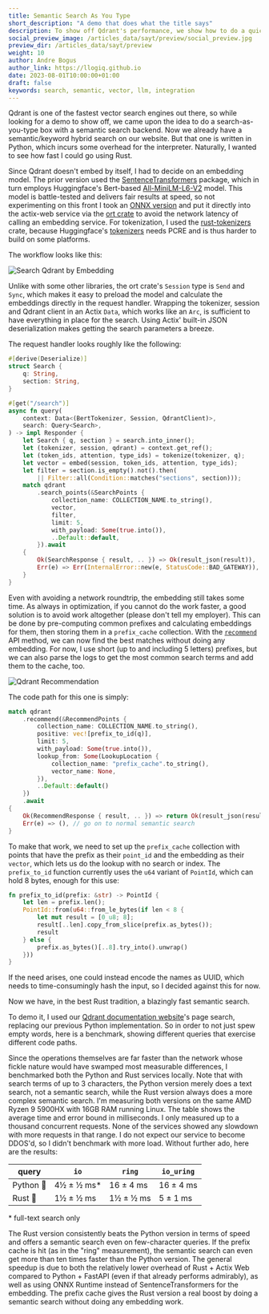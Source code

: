 ```yaml
---
title: Semantic Search As You Type
short_description: "A demo that does what the title says"
description: To show off Qdrant's performance, we show how to do a quick search-as-you-type that will come back within a few milliseconds.
social_preview_image: /articles_data/sayt/preview/social_preview.jpg
preview_dir: /articles_data/sayt/preview
weight: 10
author: Andre Bogus
author_link: https://llogiq.github.io
date: 2023-08-01T10:00:00+01:00
draft: false
keywords: search, semantic, vector, llm, integration
---
```


Qdrant is one of the fastest vector search engines out there, so while looking for a demo to show off, we came upon the idea to do a search-as-you-type box with a semantic search backend. Now we already have a semantic/keyword hybrid search on our website. But that one is written in Python, which incurs some overhead for the interpreter. Naturally, I wanted to see how fast I could go using Rust.

Since Qdrant doesn't embed by itself, I had to decide on an embedding model. The prior version used the [SentenceTransformers](https://www.sbert.net/) package, which in turn employs Huggingface's Bert-based [All-MiniLM-L6-V2](https://huggingface.co/sentence-transformers/all-MiniLM-L6-v2/tree/main) model. This model is battle-tested and delivers fair results at speed, so not experimenting on this front I took an [ONNX version](https://huggingface.co/optimum/all-MiniLM-L6-v2/tree/main) and put it directly into the actix-web service via the [ort crate](https://docs.rs/ort) to avoid the network latency of calling an embedding service. For tokenization, I used the [rust-tokenizers](https://docs.rs/rust_tokenizers) crate, because Huggingface's [tokenizers](https://docs.rs/tokenizers) needs PCRE and is thus harder to build on some platforms.

The workflow looks like this:

![Search Qdrant by Embedding](/articles_data/sayt/Qdrant_Search_by_Embedding.png)

Unlike with some other libraries, the ort crate's `Session` type is `Send` and `Sync`, which makes it easy to preload the model and calculate the embeddings directly in the request handler. Wrapping the tokenizer, session and Qdrant client in an Actix `Data`, which works like an `Arc`, is sufficient to have everything in place for the search. Using Actix' built-in JSON deserialization makes getting the search parameters a breeze.

The request handler looks roughly like the following:

```rust
#[derive(Deserialize)]
struct Search {
    q: String,
    section: String,
}

#[get("/search")]
async fn query(
    context: Data<(BertTokenizer, Session, QdrantClient)>,
    search: Query<Search>,
) -> impl Responder {
    let Search { q, section } = search.into_inner();
    let (tokenizer, session, qdrant) = context.get_ref();
    let (token_ids, attention, type_ids) = tokenize(tokenizer, q);
    let vector = embed(session, token_ids, attention, type_ids);
    let filter = section.is_empty().not().then(
        || Filter::all(Condition::matches("sections", section)));
    match qdrant
        .search_points(&SearchPoints {
            collection_name: COLLECTION_NAME.to_string(),
            vector,
            filter,
            limit: 5,
            with_payload: Some(true.into()),
            ..Default::default,
        }).await
    {
        Ok(SearchResponse { result, .. }) => Ok(result_json(result)),
        Err(e) => Err(InternalError::new(e, StatusCode::BAD_GATEWAY)),
    }
}
```

Even with avoiding a network roundtrip, the embedding still takes some time. As always in optimization, if you cannot do the work faster, a good solution is to avoid work altogether (please don't tell my employer). This can be done by pre-computing common prefixes and calculating embeddings for them, then storing them in a `prefix_cache` collection. With the [`recommend`](https://docs.rs/qdrant-client/latest/qdrant_client/client/struct.QdrantClient.html#method.recommend) API method, we can now find the best matches without doing any embedding. For now, I use short (up to and including 5 letters) prefixes, but we can also parse the logs to get the most common search terms and add them to the cache, too.

![Qdrant Recommendation](/articles_data/sayt/Qdrant_Recommendation.png)

The code path for this one is simply:

```rust
match qdrant
    .recommend(&RecommendPoints {
        collection_name: COLLECTION_NAME.to_string(),
        positive: vec![prefix_to_id(q)],
        limit: 5,
        with_payload: Some(true.into()),
        lookup_from: Some(LookupLocation {
            collection_name: "prefix_cache".to_string(),
            vector_name: None,
        }),
        ..Default::default()
    })
    .await
{
    Ok(RecommendResponse { result, .. }) => return Ok(result_json(result)),
    Err(e) => (), // go on to normal semantic search
}
```

To make that work, we need to set up the `prefix_cache` collection with points that have the prefix as their `point_id` and the embedding as their `vector`, which lets us do the lookup with no search or index. The `prefix_to_id` function currently uses the `u64` variant of `PointId`, which can hold 8 bytes, enough for this use:

```rust
fn prefix_to_id(prefix: &str) -> PointId {
    let len = prefix.len();
    PointId::from(u64::from_le_bytes(if len < 8 {
        let mut result = [0_u8; 8];
        result[..len].copy_from_slice(prefix.as_bytes());
        result
    } else {
        prefix.as_bytes()[..8].try_into().unwrap()
    }))
}
```

If the need arises, one could instead encode the names as UUID, which needs to time-consumingly hash the input, so I decided against this for now.

Now we have, in the best Rust tradition, a blazingly fast semantic search.

To demo it, I used our [Qdrant documentation website](https://qdrant.tech/documentation)'s page search, replacing our previous Python implementation. So in order to not just spew empty words, here is a benchmark, showing different queries that exercise different code paths.

Since the operations themselves are far faster than the network whose fickle nature would have swamped most measurable differences, I benchmarked both the Python and Rust services locally. Note that with search terms of up to 3 characters, the Python version merely does a text search, not a semantic search, while the Rust version always does a more complex semantic search. I'm measuring both versions on the same AMD Ryzen 9 5900HX with 16GB RAM running Linux. The table shows the average time and error bound in milliseconds. I only measured up to a thousand concurrent requests. None of the services showed any slowdown with more requests in that range. I do not expect our service to become DDOS'd, so I didn't benchmark with more load. Without further ado, here are the results:

| query     | `io`       | `ring`    | `io_uring` |
|-----------|------------|-----------|------------|
| Python 🐍 | 4½ ± ½ ms* | 16 ± 4 ms | 16 ± 4 ms  |
| Rust   🦀 | 1½ ± ½ ms  | 1½ ± ½ ms |  5 ± 1 ms  |

\* full-text search only

The Rust version consistently beats the Python version in terms of speed and offers a semantic search even on few-character queries. If the prefix cache is hit (as in the "ring" measurement), the semantic search can even get more than ten times faster than the Python version. The general speedup is due to both the relatively lower overhead of Rust + Actix Web compared to Python + FastAPI (even if that already performs admirably), as well as using ONNX Runtime instead of SentenceTransformers for the embedding. The prefix cache gives the Rust version a real boost by doing a semantic search without doing any embedding work.
